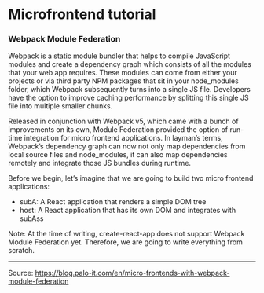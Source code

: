 # Microfrontend tutorial

### Webpack Module Federation
Webpack is a static module bundler that helps to compile JavaScript modules and create a dependency graph which consists of all the modules that your web app requires. These modules can come from either your projects or via third party NPM packages that sit in your node_modules folder, which Webpack subsequently turns into a single JS file. Developers have the option to improve caching performance by splitting this single JS file into multiple smaller chunks.

Released in conjunction with Webpack v5, which came with a bunch of improvements on its own, Module Federation provided the option of run-time integration for micro frontend applications. In layman’s terms, Webpack’s dependency graph can now not only map dependencies from local source files and node_modules, it can also map dependencies remotely and integrate those JS bundles during runtime.

Before we begin, let’s imagine that we are going to build two micro frontend applications:

- subA: A React application that renders a simple DOM tree
- host: A React application that has its own DOM and integrates with subAss

Note: At the time of writing, create-react-app does not support Webpack Module Federation yet. Therefore, we are going to write everything from scratch.

---------------
Source: https://blog.palo-it.com/en/micro-frontends-with-webpack-module-federation
